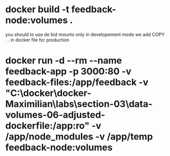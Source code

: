 
# docker build -t feedback-node:volumes .

you should to use de bid mounts only in developement mode 
we add COPY . . in docker file for production 

 # docker run -d --rm --name feedback-app -p 3000:80 -v feedback-files:/app/feedback -v "C:\docker\docker-Maximilian\labs\section-03\data-volumes-06-adjusted-dockerfile:/app:ro" -v /app/node_modules -v /app/temp feedback-node:volumes


